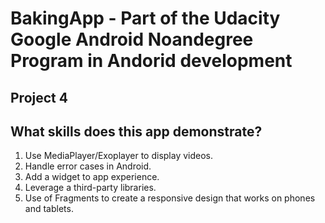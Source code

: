 # BakingApp - Part of the Udacity Google Android Noandegree Program in Andorid development

## Project 4


## What skills does this app demonstrate?
1. Use MediaPlayer/Exoplayer to display videos.
2. Handle error cases in Android.
3. Add a widget to app experience.
4. Leverage a third-party libraries.
5. Use of Fragments to create a responsive design that works on phones and tablets.
